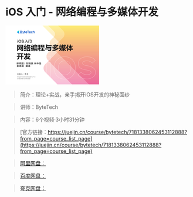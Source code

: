 # iOS 入门 - 网络编程与多媒体开发

![img](../../assets/6d1bfb68b6a04214903704b6fb6a7cb7~tplv-k3u1fbpfcp-no-mark_284_284_284_178.png)

> 简介：理论+实战，亲手揭开iOS开发的神秘面纱

> 讲师：ByteTech

> 内容：6个视频·3小时31分钟

> [官方链接：https://juejin.cn/course/bytetech/7181338062453112888?from_page=course_list_page](https://juejin.cn/course/bytetech/7181338062453112888?from_page=course_list_page)

> [阿里网盘：]()

> [百度网盘：]()

> [夸克网盘：]()
